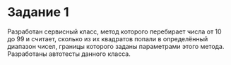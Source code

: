 # Задание 1
Разработан сервисный класс, метод которого перебирает числа от 10 до 99 и считает, сколько из их квадратов попали в определённый диапазон чисел, границы которого заданы параметрами этого метода.
Разработаны автотесты данного класса.